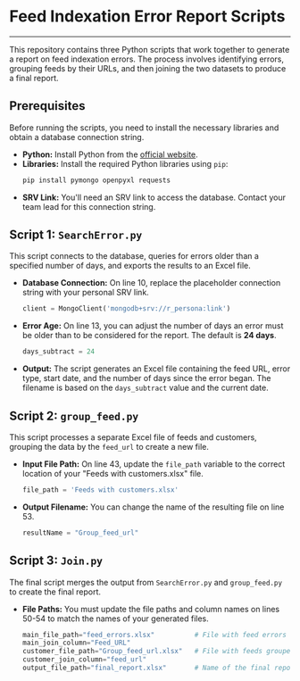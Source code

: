 # Feed Indexation Error Report Scripts
---
This repository contains three Python scripts that work together to generate a report on feed indexation errors. The process involves identifying errors, grouping feeds by their URLs, and then joining the two datasets to produce a final report.

## Prerequisites
Before running the scripts, you need to install the necessary libraries and obtain a database connection string.

* **Python:** Install Python from the [official website](https://www.python.org/downloads/).
* **Libraries:** Install the required Python libraries using `pip`:
    ```bash
    pip install pymongo openpyxl requests
    ```
* **SRV Link:** You'll need an SRV link to access the database. Contact your team lead for this connection string.

## Script 1: `SearchError.py`
This script connects to the database, queries for errors older than a specified number of days, and exports the results to an Excel file.

* **Database Connection:** On line 10, replace the placeholder connection string with your personal SRV link.
    ```python
    client = MongoClient('mongodb+srv://r_persona:link')
    ```
* **Error Age:** On line 13, you can adjust the number of days an error must be older than to be considered for the report. The default is **24 days**.
    ```python
    days_subtract = 24
    ```
* **Output:** The script generates an Excel file containing the feed URL, error type, start date, and the number of days since the error began. The filename is based on the `days_subtract` value and the current date.

## Script 2: `group_feed.py`
This script processes a separate Excel file of feeds and customers, grouping the data by the `feed_url` to create a new file.

* **Input File Path:** On line 43, update the `file_path` variable to the correct location of your "Feeds with customers.xlsx" file.
    ```python
    file_path = 'Feeds with customers.xlsx'
    ```
* **Output Filename:** You can change the name of the resulting file on line 53.
    ```python
    resultName = "Group_feed_url"
    ```

## Script 3: `Join.py`
The final script merges the output from `SearchError.py` and `group_feed.py` to create the final report.

* **File Paths:** You must update the file paths and column names on lines 50-54 to match the names of your generated files.
    ```python
    main_file_path="feed_errors.xlsx"          # File with feed errors
    main_join_column="Feed_URL"
    customer_file_path="Group_feed_url.xlsx"   # File with feeds grouped by URL
    customer_join_column="feed_url"
    output_file_path="final_report.xlsx"       # Name of the final report file
    ```